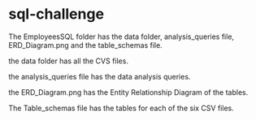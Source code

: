 # sql-challenge

The EmployeesSQL folder has the data folder, analysis_queries file, ERD_Diagram.png
and the table_schemas file.

the data folder has all the CVS files.

the analysis_queries file has the data analysis queries.

the ERD_Diagram.png has the Entity Relationship Diagram of the tables.

The Table_schemas file has the tables for each of the six CSV files.